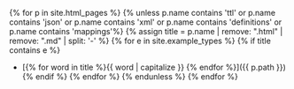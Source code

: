 {% for p in site.html_pages %}
{% unless p.name contains 'ttl' or p.name contains 'json' or  p.name contains 'xml' or  p.name contains 'definitions' or p.name contains 'mappings'%}
    {% assign title = p.name | remove: ".html" | remove: ".md" | split: '-' %}
    {% for e in site.example_types %}
      {% if title contains e %}
- [{% for word in title %}{{ word | capitalize }} {% endfor %}]({{ p.path }})
      {% endif %}
    {% endfor %}
  {% endunless %}
{% endfor %}
